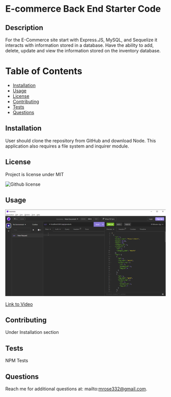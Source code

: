 # E-commerce Back End Starter Code


## Description
For the E-Commerce site start with Express.JS, MySQL, and Sequelize it interacts with information stored in a database. Have the ability to add, delete, update and view the information stored on the inventory database.

# Table of Contents

 * [Installation](#installation)
 * [Usage](#usage)
 * [License](#license)
 * [Contributing](#contributing)
 * [Tests](#tests)
 * [Questions](#questions)
    

## Installation
User should clone the repository from GitHub and download Node. This application also requires a file system and inquirer module.

## License
Project is license under MIT

![Github license](http://img.shields.io/badge/license-MIT-blue.svg)

## Usage 
<img src="develop/images/insomnia.png">

<a href=https://drive.google.com/file/d/1YKSoVptN63J9MSRXUirFCBofkFyAK72u/view>Link to Video</a>

## Contributing 

Under Installation section

## Tests

NPM Tests

## Questions

Reach me for additional questions at: mailto:mrose332@gmail.com.


